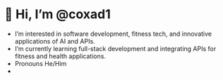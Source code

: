 # 👋 Hi, I’m @coxad1

-  I’m interested in software development, fitness tech, and innovative applications of AI and APIs.
-  I’m currently learning full-stack development and integrating APIs for fitness and health applications.
-  Pronouns He/Him
- 

